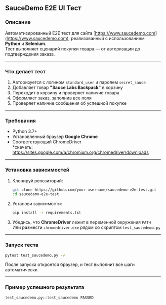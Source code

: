 ##  SauceDemo E2E UI Тест

### Описание
Автоматизированный E2E тест для сайта [https://www.saucedemo.com](https://www.saucedemo.com), реализованный с использованием **Python** и **Selenium**.  
Тест выполняет сценарий покупки товара — от авторизации до подтверждения заказа.

---

### Что делает тест

1. Авторизуется с логином `standard_user` и паролем `secret_sauce`
2. Добавляет товар **"Sauce Labs Backpack"** в корзину
3. Переходит в корзину и проверяет наличие товара
4. Оформляет заказ, заполнив все поля
5. Проверяет наличие сообщения об успешной покупке

---

### Требования

- Python 3.7+
- Установленный браузер **Google Chrome**
- Соответствующий ChromeDriver  
  *скачать: https://sites.google.com/a/chromium.org/chromedriver/downloads

---

### Установка зависимостей

1. Клонируй репозиторий:
   ```bash
   git clone https://github.com/your-username/saucedemo-e2e-test.git
   cd saucedemo-e2e-test
   ```

2. Установи зависимости:
   ```bash
   pip install -r requirements.txt
   ```

3. Убедись, что **ChromeDriver** лежит в переменной окружения `PATH`  
   Или размести `chromedriver.exe` рядом со скриптом `test_saucedemo.py`

---

### Запуск теста

```bash
pytest test_saucedemo.py -v
```

После запуска откроется браузер, и тест выполнит все шаги автоматически.

---

### Пример успешного результата

```
test_saucedemo.py::test_saucedemo PASSED
```